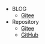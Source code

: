 * BLOG
  * [Gitee](https://gitee.com/jay6697117/)
* Repository
  * [Gitee](https://gitee.com/jay6697117/)
  * [GitHub](https://github.com/jay6697117/)
